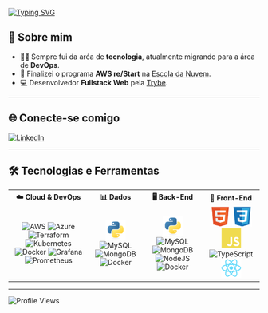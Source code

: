[![Typing SVG](https://readme-typing-svg.demolab.com?font=Fira+Code&pause=1000&color=4CF79C&center=true&vCenter=true&width=435&lines=Oi%2C+sou+Genivaldo+Serra)](https://github.com/GenivaldoSerra)


## 👋 Sobre mim

- 👨‍💼 Sempre fui da aréa de **tecnologia**, atualmente migrando para a área de **DevOps**.
- 📘 Finalizei o programa **AWS re/Start** na [Escola da Nuvem](https://escoladanuvem.org/).
- 💻 Desenvolvedor **Fullstack Web** pela [Trybe](https://www.betrybe.com/).
<!-- - 💬 Gosto de falar sobre **tecnologia**, ****, **MMA**, **música** e **cinema**. -->

---

## 🌐 Conecte-se comigo

[![LinkedIn](https://img.shields.io/badge/LinkedIn-0077B5?style=for-the-badge&logo=linkedin&logoColor=white)](https://linkedin.com/in/genivaldo)

---

## 🛠️ Tecnologias e Ferramentas

<table>
  <tr>
    <th>☁️ Cloud & DevOps</th>
    <th>📊 Dados</th>
    <th>🖥️ Back-End</th>
    <th>🎨 Front-End</th>
  </tr>
  <tr>
    <td align="center">
      <img src="https://cdn.jsdelivr.net/gh/devicons/devicon@latest/icons/amazonwebservices/amazonwebservices-plain-wordmark.svg" width="40" alt="AWS"/>
      <img src="https://cdn.jsdelivr.net/gh/devicons/devicon@latest/icons/azure/azure-original.svg" width="40" alt="Azure"/>
      <img src="https://cdn.jsdelivr.net/gh/devicons/devicon@latest/icons/terraform/terraform-original.svg" width="40" alt="Terraform"/>
      <img src="https://cdn.jsdelivr.net/gh/devicons/devicon@latest/icons/kubernetes/kubernetes-original.svg" width="40" alt="Kubernetes"/>
      <img src="https://cdn.jsdelivr.net/gh/devicons/devicon@latest/icons/docker/docker-original-wordmark.svg" width="50" alt="Docker" />
      <img src="https://cdn.jsdelivr.net/gh/devicons/devicon@latest/icons/grafana/grafana-original-wordmark.svg" width="50" alt="Grafana"/>
      <img src="https://cdn.jsdelivr.net/gh/devicons/devicon@latest/icons/prometheus/prometheus-plain-wordmark.svg" width="50" alt="Prometheus"/>
    </td>
    <td align="center">
      <img src="https://raw.githubusercontent.com/devicons/devicon/master/icons/python/python-original.svg" width="40" alt="Python"/>
      <img src="https://cdn.jsdelivr.net/gh/devicons/devicon/icons/mysql/mysql-plain-wordmark.svg" width="40" alt="MySQL"/>
      <img src="https://cdn.jsdelivr.net/gh/devicons/devicon/icons/mongodb/mongodb-original.svg" width="40" alt="MongoDB"/>
      <img src="https://cdn.jsdelivr.net/gh/devicons/devicon@latest/icons/docker/docker-original-wordmark.svg" width="50" alt="Docker" />
    </td>
    <td align="center">
      <img src="https://raw.githubusercontent.com/devicons/devicon/master/icons/python/python-original.svg" width="40" alt="Python"/>
      <img src="https://cdn.jsdelivr.net/gh/devicons/devicon/icons/mysql/mysql-plain-wordmark.svg" width="40" alt="MySQL"/>
      <img src="https://cdn.jsdelivr.net/gh/devicons/devicon/icons/mongodb/mongodb-original.svg" width="40" alt="MongoDB"/>
      <img src="https://cdn.jsdelivr.net/gh/devicons/devicon/icons/nodejs/nodejs-plain.svg" width="40" alt="NodeJS"/>
      <img src="https://cdn.jsdelivr.net/gh/devicons/devicon@latest/icons/docker/docker-original-wordmark.svg" width="50" alt="Docker"/>
    </td>
    <td align="center">
      <img src="https://raw.githubusercontent.com/devicons/devicon/master/icons/html5/html5-original.svg" width="40" alt="HTML5"/>
      <img src="https://raw.githubusercontent.com/devicons/devicon/master/icons/css3/css3-original.svg" width="40" alt="CSS3"/>
      <img src="https://raw.githubusercontent.com/devicons/devicon/master/icons/javascript/javascript-plain.svg" width="40" alt="JavaScript"/>
      <img src="https://cdn.jsdelivr.net/gh/devicons/devicon/icons/typescript/typescript-original.svg" width="40" alt="TypeScript"/>
      <img src="https://raw.githubusercontent.com/devicons/devicon/master/icons/react/react-original.svg" width="40" alt="React"/>
    </td>
  </tr>
</table>

---

![Profile Views](https://komarev.com/ghpvc/?username=seu-usuario&style=flat&color=blue)

<!-- ![snake gif](https://github.com/GenivaldoSerra/genivaldoserra/blob/output/github-contribution-grid-snake.svg) -->

